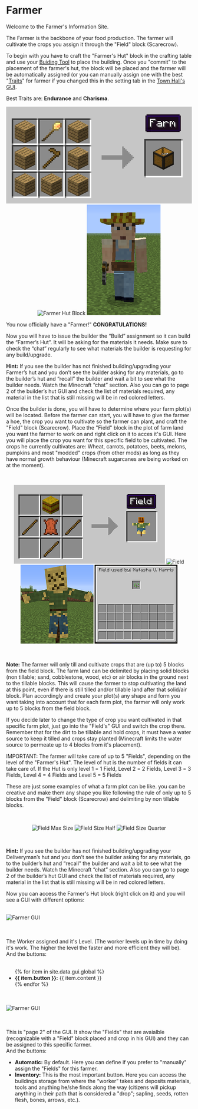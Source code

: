 # Farmer

Welcome to the Farmer's Information Site.

The Farmer is the backbone of your food production. The farmer will cultivate the crops you assign it through the "Field" block (Scarecrow).

To begin with you have to craft the "Farmer's Hut" block in the crafting table and use your [Buiding Tool](../../source/tutorials/building_tool) to place the building. Once you "commit" to the placement of the farmer's hut, the block will be placed and the farmer will be automatically assigned (or you can manually assign one with the best  "[Traits](../../source/tutorials/worker_info)" for farmer if you changed this in the setting tab in the [Town Hall's GUI](../../source/buildings/townhall).

Best Traits are: **Endurance** and **Charisma**.

<p style="text-align:center;"><img src="../../assets/images/Workers/farmer_recipe.png" alt="Farmer Recipe">    <img src="../../assets/images/Workers/minecolonies/farmers_hutblock.png" alt="Farmer Hut Block">    <img src="../../assets/images/Workers/Farmer.png" alt="Farmer"></p>

You now officially have a "Farmer!" **CONGRATULATIONS!**

Now you will have to issue the builder the “Build” assignment so it can build the “Farmer’s Hut”. It will be asking for the materials it needs. Make sure to check the “chat” regularly to see what materials the builder is requesting for any build/upgrade.

**Hint:** If you see the builder has not finished building/upgrading your Farmer’s hut and you don’t see the builder asking for any materials, go to the builder’s hut and “recall” the builder and wait a bit to see what the builder needs. Watch the Minecraft “chat” section. Also you can go to page 2 of the builder’s hut GUI and check the list of materials required, any material in the list that is still missing will be in red colored letters.

Once the builder is done, you will have to determine where your farm plot(s) will be located. Before the farmer can start, you will have to give the farmer a hoe, the crop you want to cultivate so the farmer can plant, and craft the "Field" block (Scarecrow). Place the "Field" block in the plot of farm land you want the farmer to work on and right click on it to acces it's GUI. Here you will place the crop you want for this specific field to be cultivated. The crops he currently cultivates are: Wheat, carrots, potatoes, beets, melons, pumpkins and most "modded" crops (from other mods) as long as they have normal growth behaviour (Minecraft sugarcanes are being worked on at the moment).

<br>
<p style="text-align:center;"><img src="../../assets/images/Workers/field_recipe.png" alt="Field Recipe">    <img src="../../assets/images/Workers/minecolonies/field.png" alt="Field">    <img src="../../assets/images/Workers/field.png" alt="Field GUI Empty">    <img src="../../assets/images/Workers/field_gui1.png" alt="Field GUI Full"></p>
<br>

**Note:** The farmer will only till and cultivate crops that are (up to) 5 blocks from the field block. The farm land can be delimited by placing solid blocks (non tillable; sand, cobblestone, wood, etc) or air blocks in the ground next to the tillable blocks. This will cause the farmer to stop cultivating the land at this point, even if there is still tilled and/or tillable land after that solid/air block. Plan accordingly and create your plot(s) any shape and form you want taking into account that for each farm plot, the farmer will only work up to 5 blocks from the field block.

If you decide later to change the type of crop you want cultivated in that specific farm plot, just go into the "Field's" GUI and switch the crop there. Remember that for the dirt to be tillable and hold crops, it must have a water source to keep it tilled and crops stay planted (Minecraft limits the water source to permeate up to 4 blocks from it's placement).

IMPORTANT: The farmer will take care of up to 5 "Fields", depending on the level of the "Farmer's Hut". The level of hut is the number of fields it can take care of. If the Hut is only level 1 = 1 Field, Level 2 = 2 Fields, Level 3 = 3 Fields, Level 4 = 4 Fields and Level 5 = 5 Fields

These are just some examples of what a farm plot can be like. you can be creative and make them any shape you like following the rule of only up to 5 blocks from the "Field" block (Scarecrow) and delimiting by non tillable blocks.

<br>
<p style="text-align:center;"><img src="../../assets/images/Workers/minecolonies/plot_max.png" alt="Field Max Size">    <img src="../../assets/images/icons/minecolonies/plot_half.png" alt="Field Size Half">    <img src="../../assets/images/Workers/plot_quarter.png" alt="Field Size Quarter"></p>
<br>

**Hint:** If you see the builder has not finished building/upgrading your Deliveryman’s hut and you don’t see the builder asking for any materials, go to the builder’s hut and “recall” the builder and wait a bit to see what the builder needs. Watch the Minecraft “chat” section. Also you can go to page 2 of the builder’s hut GUI and check the list of materials required, any material in the list that is still missing will be in red colored letters.

Now you can access the Farmer's Hut block (right click on it) and you will see a GUI with different options:


<br>
<div class="row">
  <div class="col-sm-12 col-md">
    <img src="../../assets/images/gui/farmergui.png" class="img-fluid mx-auto" alt="Farmer GUI">
  </div>
  <div class="col-sm-12 col-md">
    <br>
    <br>
    <p>The Worker assigned and it's Level. (The worker levels up in time by doing it's work. The higher the level the faster and more efficient they will be). And the buttons:</p>
    <ul><br>
      {% for item in site.data.gui.global %}
        <li><strong>{{ item.button }}:</strong> {{ item.content }}</li>
      {% endfor %}
    </ul>
  </div>
</div>
<br><br>


<div class="row">
  <div class="col-sm-12 col-md">
    <img src="../../assets/images/gui/farmergui.png" class="img-fluid mx-auto" alt="Farmer GUI">
  </div>
  <div class="col-sm-12 col-md">
    <br>
    <br>
    <p>This is "page 2" of the GUI. It show the "Fields" that are avaialble (recognizable with a "Field" block placed and crop in his GUI) and they can be assigned to this specific farmer.<br>And the buttons:</p>
    <ul>
      <li><b>Automatic:</b> By default. Here you can define if you prefer to "manually" assign the "Fields" for this farmer.</li>
      <li><b>Inventory:</b> This is the most important button. Here you can access the buildings storage from where the “worker” takes and deposits materials, tools and anything he/she finds along the way (citizens will pickup anything in their path that is considered a "drop"; sapling, seeds, rotten flesh, bones, arrows, etc.).</li>
    </ul>
  </div>
</div>
